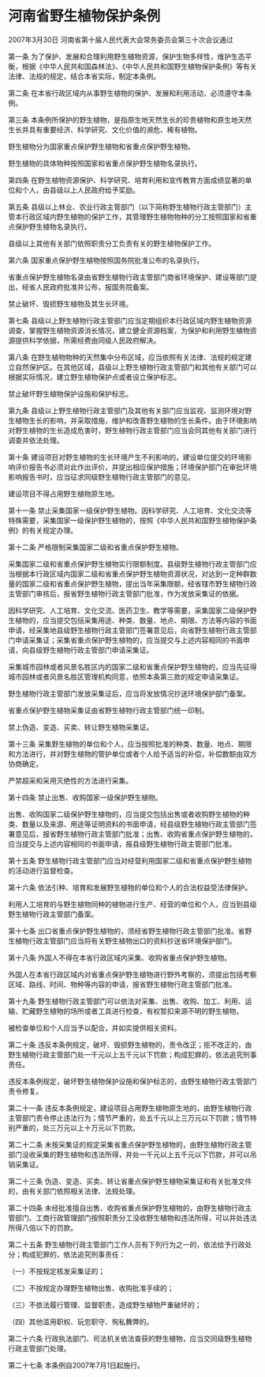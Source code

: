 # 河南省野生植物保护条例

2007年3月30日 河南省第十届人民代表大会常务委员会第三十次会议通过



第一条 为了保护、发展和合理利用野生植物资源，保护生物多样性，维护生态平衡，根据《中华人民共和国森林法》、《中华人民共和国野生植物保护条例》等有关法律、法规的规定，结合本省实际，制定本条例。

第二条 在本省行政区域内从事野生植物的保护、发展和利用活动，必须遵守本条例。

第三条 本条例所保护的野生植物，是指原生地天然生长的珍贵植物和原生地天然生长并具有重要经济、科学研究、文化价值的濒危、稀有植物。

野生植物分为国家重点保护野生植物和省重点保护野生植物。

野生植物的具体物种按照国家和省重点保护野生植物名录执行。

第四条 在野生植物资源保护、科学研究、培育利用和宣传教育方面成绩显著的单位和个人，由县级以上人民政府给予奖励。

第五条 县级以上林业、农业行政主管部门（以下简称野生植物行政主管部门）主管本行政区域内野生植物的保护工作，其管理野生植物物种的分工按照国家和省重点保护野生植物名录执行。

县级以上其他有关部门依照职责分工负责有关的野生植物保护工作。

第六条 国家重点保护野生植物按照国务院批准公布的名录执行。

省重点保护野生植物名录由省野生植物行政主管部门商省环境保护、建设等部门提出，经省人民政府批准并公布，报国务院备案。

禁止破坏、毁损野生植物及其生长环境。

第七条 县级以上野生植物行政主管部门应当定期组织本行政区域内野生植物资源调查，掌握野生植物资源消长情况，建立健全资源档案，为保护和利用野生植物资源提供科学依据，所需经费由同级人民政府解决。

第八条 在野生植物物种的天然集中分布区域，应当依照有关法律、法规的规定建立自然保护区。在其他区域，县级以上野生植物行政主管部门和其他有关部门可以根据实际情况，建立野生植物保护点或者设立保护标志。

禁止破坏野生植物保护设施和保护标志。

第九条 县级以上野生植物行政主管部门及其他有关部门应当监视、监测环境对野生植物生长的影响，并采取措施，维护和改善野生植物的生长条件。由于环境影响对野生植物的生长造成危害时，野生植物行政主管部门应当会同其他有关部门进行调查并依法处理。

第十条 建设项目对野生植物的生长环境产生不利影响的，建设单位提交的环境影响评价报告书必须对此作出评价，并提出相应保护措施；环境保护部门在审批环境影响报告书时，应当征求同级野生植物行政主管部门的意见。

建设项目不得占用野生植物原生地。

第十一条 禁止采集国家一级保护野生植物。因科学研究、人工培育、文化交流等特殊需要，采集国家一级保护野生植物的，按照《中华人民共和国野生植物保护条例》的有关规定办理。

第十二条 严格限制采集国家二级和省重点保护野生植物。

采集国家二级和省重点保护野生植物实行限额制度。县级野生植物行政主管部门应当根据本行政区域内国家二级和省重点保护野生植物资源状况，对达到一定种群数量的国家二级和省重点保护野生植物，提出当年采集限额，经省辖市野生植物行政主管部门审核后，报省野生植物行政主管部门批准，作为发放采集证的依据。

因科学研究、人工培育、文化交流、医药卫生、教学等需要，采集国家二级保护野生植物的，应当提交包括采集用途、种类、数量、地点、期限、方法等内容的书面申请，经采集地县级野生植物行政主管部门签署意见后，向省野生植物行政主管部门申请采集证；采集省重点保护野生植物的，应当提交与上述内容相同的书面申请，向县级野生植物行政主管部门申请采集证。

采集城市园林或者风景名胜区内的国家二级和省重点保护野生植物的，应当先征得城市园林或者风景名胜区管理机构同意，依照本条第三款的规定申请采集证。

野生植物行政主管部门发放采集证后，应当将发放情况抄送环境保护部门备案。

省重点保护野生植物采集证由省野生植物行政主管部门统一印制。

禁上伪造、变造、买卖、转让野生植物采集证。

第十三条 采集野生植物的单位和个人，应当按照批准的种类、数量、地点、期限和方法进行，并对野生植物的管护单位或者个人给予适当的补偿，补偿数额由双方协商确定。

严禁超采和采用灭绝性的方法进行采集。

第十四条 禁止出售、收购国家一级保护野生植物。

出售、收购国家二级保护野生植物的，应当提交包括出售或者收购野生植物的种类、数量以及来源、用途等证明资料的书面申请，经县级野生植物行政主管部门签署意见后，报省野生植物行政主管部门批准；出售、收购省重点保护野生植物的，应当提交与上述内容相同的书面申请，报县级野生植物行政主管部门批准。

第十五条 野生植物行政主管部门应当对经营利用国家二级和省重点保护野生植物的活动进行监督检查。

第十六条 依法引种、培育和发展野生植物的单位和个人的合法权益受法律保护。

利用人工培育的与野生植物同种的植物进行生产、经营的单位和个人，应当到县级野生植物行政主管部门备案。

第十七条 出口省重点保护野生植物的，须经省野生植物行政主管部门批准。省野生植物行政主管部门应当将有关野生植物出口的资料抄送省环境保护部门。

第十八条 外国人不得在本省行政区域内采集、收购省重点保护野生植物。

外国人在本省行政区域内对省重点保护野生植物进行野外考察的，须提出包括考察区域、路线、时间、物种等内容的申请，报省野生植物行政主管部门批准。

第十九条 野生植物行政主管部门可以依法对采集、出售、收购、加工、利用、运输、贮藏野生植物的场所或者工具进行检查，有权暂扣来源不明的野生植物。

被检查单位和个人应当予以配合，并如实提供相关资料。

第二十条 违反本条例规定，破坏、毁损野生植物的，责令改正；拒不改正的，由野生植物行政主管部门处一千元以上五千元以下罚款；构成犯罪的，依法追究刑事责任。

违反本条例规定，破坏野生植物保护设施和保护标志的，由野生植物行政主管部门责令修复。

第二十一条 违反本条例规定，建设项目占用野生植物原生地的，由野生植物行政主管部门责令停止违法行为；情节严重的，处五千元以上三万元以下罚款；情节特别严重的，处三万元以上十万元以下罚款。

第二十二条 未按采集证的规定采集省重点保护野生植物的，由野生植物行政主管部门没收采集的野生植物和违法所得，并处一千元以上五千元以下罚款，并可以吊销采集证。

第二十三条 伪造、变造、买卖、转让省重点保护野生植物采集证和有关批准文件的，由有关部门依照相关法律、法规处理。

第二十四条 未经批准擅自出售、收购省重点保护野生植物的，由野生植物行政主管部门、工商行政管理部门按照职责分工没收野生植物和违法所得，可以并处违法所得八倍以下的罚款。

第二十五条 野生植物行政主管部门工作人员有下列行为之一的，依法给予行政处分；构成犯罪的，依法追究刑事责任：

（一）不按规定核发采集证的；

（二）不按规定办理野生植物出售、收购批准手续的；

（三）不依法履行管理、监督职责，造成野生植物严重破坏的；

（四）其他滥用职权、玩忽职守、徇私舞弊的。

第二十六条 行政执法部门、司法机关依法查获的野生植物，应当交同级野生植物行政主管部门处理。

第二十七条 本条例自2007年7月1日起施行。